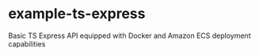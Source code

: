 # example-ts-express
Basic TS Express API equipped with Docker and Amazon ECS deployment capabilities
